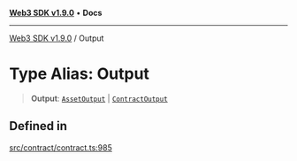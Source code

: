 [**Web3 SDK v1.9.0**](../README.md) • **Docs**

***

[Web3 SDK v1.9.0](../globals.md) / Output

# Type Alias: Output

> **Output**: [`AssetOutput`](../interfaces/AssetOutput.md) \| [`ContractOutput`](../interfaces/ContractOutput.md)

## Defined in

[src/contract/contract.ts:985](https://github.com/Mystic-Nayy/alephium-web3/blob/ee41f5e0e7d7fb0b155fe62f05b2ac03772895ca/packages/web3/src/contract/contract.ts#L985)
